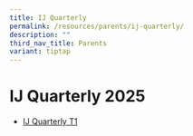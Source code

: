 ```yaml
---
title: IJ Quarterly
permalink: /resources/parents/ij-quarterly/
description: ""
third_nav_title: Parents
variant: tiptap
---
```

<h1>IJ Quarterly 2025</h1>
<ul data-tight="true" class="tight">
<li>
<p><a href="/files/IJ_Quarterly_2024_T1.pdf" rel="noopener noreferrer nofollow" target="_blank">IJ Quarterly T1</a>
</p>
</li>
</ul>
<p></p>